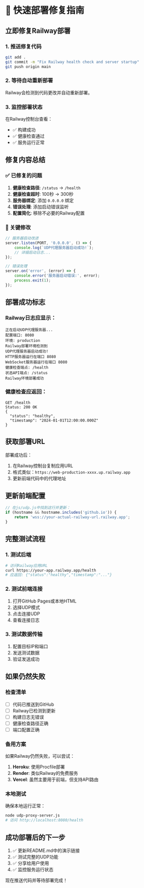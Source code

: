 # 🚀 快速部署修复指南

## 立即修复Railway部署

### 1. 推送修复代码
```bash
git add .
git commit -m "Fix Railway health check and server startup"
git push origin main
```

### 2. 等待自动重新部署
Railway会检测到代码更改并自动重新部署。

### 3. 监控部署状态
在Railway控制台查看：
- ✅ 构建成功
- ✅ 健康检查通过
- ✅ 服务运行正常

## 修复内容总结

### ✅ 已修复的问题
1. **健康检查路径**: `/status` → `/health`
2. **健康检查超时**: 100秒 → 300秒
3. **服务器绑定**: 添加 `0.0.0.0` 绑定
4. **错误处理**: 添加启动错误监听
5. **配置简化**: 移除不必要的Railway配置

### 🔧 关键修改
```javascript
// 服务器启动改进
server.listen(PORT, '0.0.0.0', () => {
    console.log(`UDP代理服务器启动成功!`);
    // 详细启动日志...
});

// 错误处理
server.on('error', (error) => {
    console.error('服务器启动错误:', error);
    process.exit(1);
});
```

## 部署成功标志

### Railway日志应显示：
```
正在启动UDP代理服务器...
配置端口: 8080
环境: production
Railway部署环境检测到
UDP代理服务器启动成功!
HTTP服务器运行在端口 8080
WebSocket服务器运行在端口 8080
健康检查端点: /health
状态API端点: /status
Railway环境部署成功
```

### 健康检查应返回：
```
GET /health
Status: 200 OK
{
  "status": "healthy",
  "timestamp": "2024-01-01T12:00:00.000Z"
}
```

## 获取部署URL

部署成功后：
1. 在Railway控制台复制应用URL
2. 格式类似：`https://web-production-xxxx.up.railway.app`
3. 更新前端代码中的代理地址

## 更新前端配置

```javascript
// 在js/udp.js中找到这行并更新：
if (hostname && hostname.includes('github.io')) {
    return 'wss://your-actual-railway-url.railway.app';
}
```

## 完整测试流程

### 1. 测试后端
```bash
# 访问Railway应用URL
curl https://your-app.railway.app/health
# 应返回: {"status":"healthy","timestamp":"..."}
```

### 2. 测试前端连接
1. 打开GitHub Pages或本地HTML
2. 选择UDP模式
3. 点击连接UDP
4. 查看连接日志

### 3. 测试数据传输
1. 配置目标IP和端口
2. 发送测试数据
3. 验证发送成功

## 如果仍然失败

### 检查清单
- [ ] 代码已推送到GitHub
- [ ] Railway已检测到更新
- [ ] 构建日志无错误
- [ ] 健康检查路径正确
- [ ] 端口配置正确

### 备用方案
如果Railway仍然失败，可以尝试：
1. **Heroku**: 使用Procfile部署
2. **Render**: 类似Railway的免费服务
3. **Vercel**: 虽然主要用于前端，但支持API路由

### 本地测试
确保本地运行正常：
```bash
node udp-proxy-server.js
# 访问 http://localhost:8080/health
```

## 成功部署后的下一步

1. ✅ 更新README.md中的演示链接
2. ✅ 测试完整的UDP功能
3. ✅ 分享给用户使用
4. ✅ 监控服务运行状态

现在推送代码并等待部署完成！